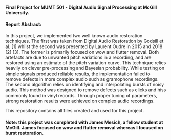 #### Final Project for MUMT 501 - Digital Audio Signal Processing at McGill University.

#### Report Abstract:

In this project, we implemented two well known audio restoration techniques. The first was taken from Digital Audio Restoration by Godsill et al. [1] whilst the second was presented by Laurent Oudre in 2015 and 2018 [2] [3]. The former is primarily focused on wow and flutter removal. Both artefacts are due to unwanted pitch variations in a recording, and are restored using an estimate of the pitch variation curve. This technique relies heavily on clever pre-processing and Bayesian probability. While testing on simple signals produced reliable results, the implementation failed to remove defects in more complex audio such as gramophone recordings. The second algorithm relies on identifying and interpolating bursts of noisy audio. This method was designed to remove defects such as clicks and hiss commonly found in vinyl records. Through proper tuning of parameters, strong restoration results were achieved on complex audio recordings.

This repository contains all files created and used for this project.

#### Note: this project was completed with James Mesich, a fellow student at McGill. James focused on wow and flutter removal whereas I focused on burst restoration.
